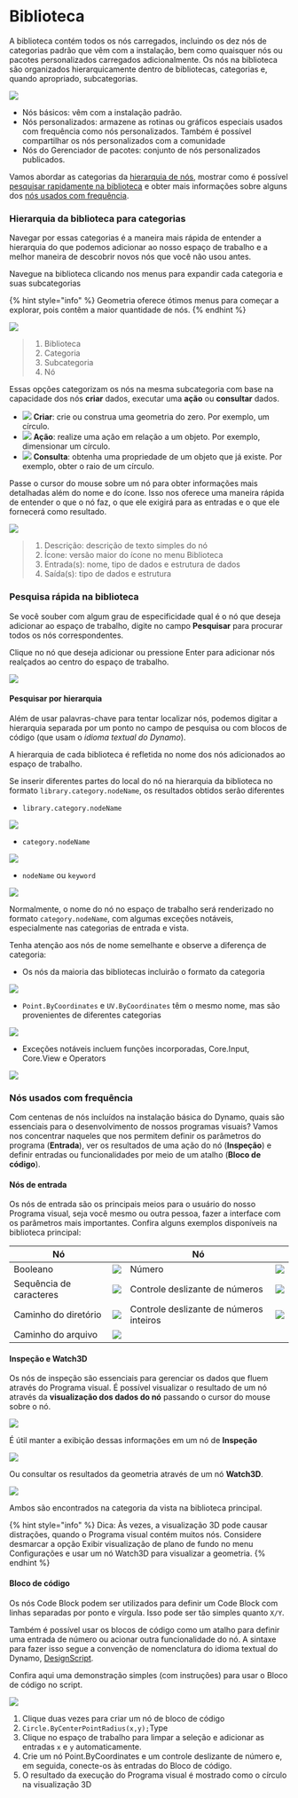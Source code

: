 # Biblioteca

A biblioteca contém todos os nós carregados, incluindo os dez nós de categorias padrão que vêm com a instalação, bem como quaisquer nós ou pacotes personalizados carregados adicionalmente. Os nós na biblioteca são organizados hierarquicamente dentro de bibliotecas, categorias e, quando apropriado, subcategorias.

![](images/3-2/library-libraryUI.jpg)

* Nós básicos: vêm com a instalação padrão.
* Nós personalizados: armazene as rotinas ou gráficos especiais usados com frequência como nós personalizados. Também é possível compartilhar os nós personalizados com a comunidade
* Nós do Gerenciador de pacotes: conjunto de nós personalizados publicados.

Vamos abordar as categorias da [hierarquia de nós](3-3\_dynamo\_libraries.md#library-hierarchy-for-categories), mostrar como é possível [pesquisar rapidamente na biblioteca](3-3\_dynamo\_libraries.md#quick-search-in-library) e obter mais informações sobre alguns dos [nós usados com frequência](3-3\_dynamo\_libraries.md#frequently-used-nodes).

### Hierarquia da biblioteca para categorias

Navegar por essas categorias é a maneira mais rápida de entender a hierarquia do que podemos adicionar ao nosso espaço de trabalho e a melhor maneira de descobrir novos nós que você não usou antes.

Navegue na biblioteca clicando nos menus para expandir cada categoria e suas subcategorias

{% hint style="info" %} Geometria oferece ótimos menus para começar a explorar, pois contêm a maior quantidade de nós. {% endhint %}

![](images/3-2/library-modifiedandresizelibrarycategories.jpg)

> 1. Biblioteca
> 2. Categoria
> 3. Subcategoria
> 4. Nó

Essas opções categorizam os nós na mesma subcategoria com base na capacidade dos nós **criar** dados, executar uma **ação** ou **consultar** dados.

* ![](images/3-2/userinterface-create.jpg) **Criar**: crie ou construa uma geometria do zero. Por exemplo, um círculo.
* ![](images/3-2/userinterface-action.jpg) **Ação**: realize uma ação em relação a um objeto. Por exemplo, dimensionar um círculo.
* ![](images/3-2/userinterface-query.jpg) **Consulta**: obtenha uma propriedade de um objeto que já existe. Por exemplo, obter o raio de um círculo.

Passe o cursor do mouse sobre um nó para obter informações mais detalhadas além do nome e do ícone. Isso nos oferece uma maneira rápida de entender o que o nó faz, o que ele exigirá para as entradas e o que ele fornecerá como resultado.

![](images/3-2/userinterface-nodedescription.jpg)

> 1. Descrição: descrição de texto simples do nó
> 2. Ícone: versão maior do ícone no menu Biblioteca
> 3. Entrada(s): nome, tipo de dados e estrutura de dados
> 4. Saída(s): tipo de dados e estrutura

### Pesquisa rápida na biblioteca

Se você souber com algum grau de especificidade qual é o nó que deseja adicionar ao espaço de trabalho, digite no campo **Pesquisar** para procurar todos os nós correspondentes.

Clique no nó que deseja adicionar ou pressione Enter para adicionar nós realçados ao centro do espaço de trabalho.

![](images/3-2/userinterface-search.jpg)

#### Pesquisar por hierarquia

Além de usar palavras-chave para tentar localizar nós, podemos digitar a hierarquia separada por um ponto no campo de pesquisa ou com blocos de código (que usam o _idioma textual do Dynamo_).

A hierarquia de cada biblioteca é refletida no nome dos nós adicionados ao espaço de trabalho.

Se inserir diferentes partes do local do nó na hierarquia da biblioteca no formato `library.category.nodeName`, os resultados obtidos serão diferentes

* `library.category.nodeName`

![](<images/3-2/library-searchbyhierarchygeometrypointbycoordinates(1) (1).jpg>)

* `category.nodeName`

![](images/3-2/library-searchbyhierarchy2pointbycoordinates.jpg)

* `nodeName` ou `keyword`

![](images/3-2/library-searchbyhierarchy3bycoordinates.jpg)

Normalmente, o nome do nó no espaço de trabalho será renderizado no formato `category.nodeName`, com algumas exceções notáveis, especialmente nas categorias de entrada e vista.

Tenha atenção aos nós de nome semelhante e observe a diferença de categoria:

* Os nós da maioria das bibliotecas incluirão o formato da categoria

![](images/3-2/library-nodecategorydifferences1.jpg)

* `Point.ByCoordinates` e `UV.ByCoordinates` têm o mesmo nome, mas são provenientes de diferentes categorias

![](images/3-2/library-nodecategorydifferences2.jpg)

* Exceções notáveis incluem funções incorporadas, Core.Input, Core.View e Operators

![](images/3-2/library-nodecategorydifferences3.jpg)

### Nós usados com frequência

Com centenas de nós incluídos na instalação básica do Dynamo, quais são essenciais para o desenvolvimento de nossos programas visuais? Vamos nos concentrar naqueles que nos permitem definir os parâmetros do programa (**Entrada**), ver os resultados de uma ação do nó (**Inspeção**) e definir entradas ou funcionalidades por meio de um atalho (**Bloco de código**).

#### Nós de entrada

Os nós de entrada são os principais meios para o usuário do nosso Programa visual, seja você mesmo ou outra pessoa, fazer a interface com os parâmetros mais importantes. Confira alguns exemplos disponíveis na biblioteca principal:

| Nó           |                                           | Nó           |                                           |
| -------------- | ----------------------------------------- | -------------- | ----------------------------------------- |
| Booleano        | ![](images/3-2/library-boolean.jpg)       | Número         | ![](images/3-2/library-number.jpg)        |
| Sequência de caracteres         | ![](images/3-2/library-string.jpg)        | Controle deslizante de números  | ![](images/3-2/library-numberslider.jpg)  |
| Caminho do diretório | ![](images/3-2/library-directorypath.jpg) | Controle deslizante de números inteiros | ![](images/3-2/library-integerslider.jpg) |
| Caminho do arquivo      | ![](images/3-2/library-filepath.jpg)      |                |                                           |

#### Inspeção e Watch3D

Os nós de inspeção são essenciais para gerenciar os dados que fluem através do Programa visual. É possível visualizar o resultado de um nó através da **visualização dos dados do nó** passando o cursor do mouse sobre o nó.

![](images/3-2/library-nodepreview.jpg)

É útil manter a exibição dessas informações em um nó de **Inspeção**

![](images/3-2/library-watchnode.jpg)

Ou consultar os resultados da geometria através de um nó **Watch3D**.

![](images/3-2/library-watch3dnode.gif)

Ambos são encontrados na categoria da vista na biblioteca principal.

{% hint style="info" %} Dica: Às vezes, a visualização 3D pode causar distrações, quando o Programa visual contém muitos nós. Considere desmarcar a opção Exibir visualização de plano de fundo no menu Configurações e usar um nó Watch3D para visualizar a geometria. {% endhint %}

#### Bloco de código

Os nós Code Block podem ser utilizados para definir um Code Block com linhas separadas por ponto e vírgula. Isso pode ser tão simples quanto `X/Y`.

Também é possível usar os blocos de código como um atalho para definir uma entrada de número ou acionar outra funcionalidade do nó. A sintaxe para fazer isso segue a convenção de nomenclatura do idioma textual do Dynamo, [DesignScript](../coding-in-dynamo/7\_code-blocks-and-design-script/7-2\_design-script-syntax.md).

Confira aqui uma demonstração simples (com instruções) para usar o Bloco de código no script.

![](images/3-2/library-codeblockdemo.gif)

1. Clique duas vezes para criar um nó de bloco de código
2. `Circle.ByCenterPointRadius(x,y);`Type
3. Clique no espaço de trabalho para limpar a seleção e adicionar as entradas `x` e `y` automaticamente.
4. Crie um nó Point.ByCoordinates e um controle deslizante de número e, em seguida, conecte-os às entradas do Bloco de código.
5. O resultado da execução do Programa visual é mostrado como o círculo na visualização 3D
